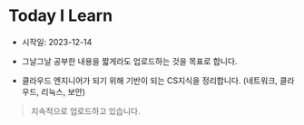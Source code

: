 # Today I Learn

- 시작일: 2023-12-14

- 그날그날 공부한 내용을 짧게라도 업로드하는 것을 목표로 합니다.

- 클라우드 엔지니어가 되기 위해 기반이 되는 CS지식을 정리합니다. (네트워크, 클라우드, 리눅스, 보안)

> 지속적으로 업로드하고 있습니다.
